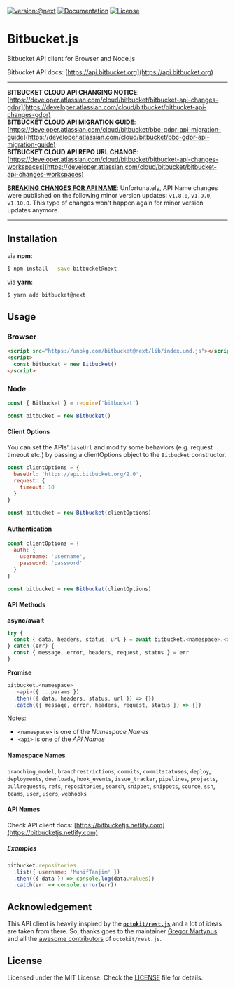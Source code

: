 [![version:@next](https://img.shields.io/npm/v/bitbucket/next.svg?style=for-the-badge)](https://www.npmjs.com/package/bitbucket/v/next)
[![Documentation](https://img.shields.io/badge/docs-bitbucket.js-blue.svg?style=for-the-badge)](https://next--bitbucketjs.netlify.com)
[![License](https://img.shields.io/github/license/MunifTanjim/node-bitbucket.svg?style=for-the-badge)](https://github.com/MunifTanjim/node-bitbucket/blob/next/LICENSE)

# Bitbucket.js

Bitbucket API client for Browser and Node.js

Bitbucket API docs: [https://api.bitbucket.org](https://api.bitbucket.org)

---

**BITBUCKET CLOUD API CHANGING NOTICE**: [https://developer.atlassian.com/cloud/bitbucket/bitbucket-api-changes-gdpr](https://developer.atlassian.com/cloud/bitbucket/bitbucket-api-changes-gdpr)  
**BITBUCKET CLOUD API MIGRATION GUIDE**: [https://developer.atlassian.com/cloud/bitbucket/bbc-gdpr-api-migration-guide](https://developer.atlassian.com/cloud/bitbucket/bbc-gdpr-api-migration-guide)  
**BITBUCKET CLOUD API REPO URL CHANGE**: [https://developer.atlassian.com/cloud/bitbucket/bitbucket-api-changes-workspaces](https://developer.atlassian.com/cloud/bitbucket/bitbucket-api-changes-workspaces)

[**BREAKING CHANGES FOR API NAME**](https://github.com/MunifTanjim/node-bitbucket/blob/master/v1_API_NAME_CHANGES.md): Unfortunately, API Name changes were published on the following minor version updates: `v1.8.0`, `v1.9.0`, `v1.10.0`. This type of changes won't happen again for minor version updates anymore.

---

## Installation

via **npm**:

```sh
$ npm install --save bitbucket@next
```

via **yarn**:

```sh
$ yarn add bitbucket@next
```

## Usage

### Browser

```html
<script src="https://unpkg.com/bitbucket@next/lib/index.umd.js"></script>
<script>
  const bitbucket = new Bitbucket()
</script>
```

### Node

```js
const { Bitbucket } = require('bitbucket')

const bitbucket = new Bitbucket()
```

#### Client Options

You can set the APIs' `baseUrl` and modify some behaviors (e.g. request timeout etc.) by passing a clientOptions object to the `Bitbucket` constructor.

```js
const clientOptions = {
  baseUrl: 'https://api.bitbucket.org/2.0',
  request: {
    timeout: 10
  }
}

const bitbucket = new Bitbucket(clientOptions)
```

#### Authentication

```js
const clientOptions = {
  auth: {
    username: 'username',
    password: 'password'
  }
}

const bitbucket = new Bitbucket(clientOptions)
```

#### API Methods

**async/await**
```js
try {
  const { data, headers, status, url } = await bitbucket.<namespace>.<api>({ ...params })
} catch (err) {
  const { message, error, headers, request, status } = err
}
```

**Promise**
```js
bitbucket.<namespace>
  .<api>({ ...params })
  .then(({ data, headers, status, url }) => {})
  .catch(({ message, error, headers, request, status }) => {})
```

Notes:

- `<namespace>` is one of the _Namespace Names_
- `<api>` is one of the _API Names_

#### Namespace Names

`branching_model`, `branchrestrictions`, `commits`, `commitstatuses`, `deploy`, `deployments`, `downloads`, `hook_events`, `issue_tracker`, `pipelines`, `projects`, `pullrequests`, `refs`, `repositories`, `search`, `snippet`, `snippets`, `source`, `ssh`, `teams`, `user`, `users`, `webhooks`

#### API Names

Check API client docs: [https://bitbucketjs.netlify.com](https://bitbucketjs.netlify.com)

##### Examples

```js
bitbucket.repositories
  .list({ username: 'MunifTanjim' })
  .then(({ data }) => console.log(data.values))
  .catch(err => console.error(err))
```

## Acknowledgement

This API client is heavily inspired by the **[`octokit/rest.js`](https://github.com/octokit/rest.js/)** and a lot of ideas are taken from there. So, thanks goes to the maintainer [Gregor Martynus](https://github.com/gr2m) and all the [awesome contributors](https://github.com/octokit/rest.js/graphs/contributors) of `octokit/rest.js`.

## License

Licensed under the MIT License. Check the [LICENSE](https://github.com/MunifTanjim/node-bitbucket/blob/master/LICENSE) file for details.
